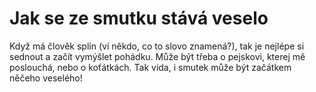 # Jak se ze smutku stává veselo

Když má člověk splín (ví někdo, co to slovo znamená?), tak je nejlépe
si sednout a začít vymýšlet pohádku. Může být třeba o pejskovi,
kterej mě poslouchá, nebo o koťátkách. Tak vida, i smutek může být
začátkem něčeho veselého!
